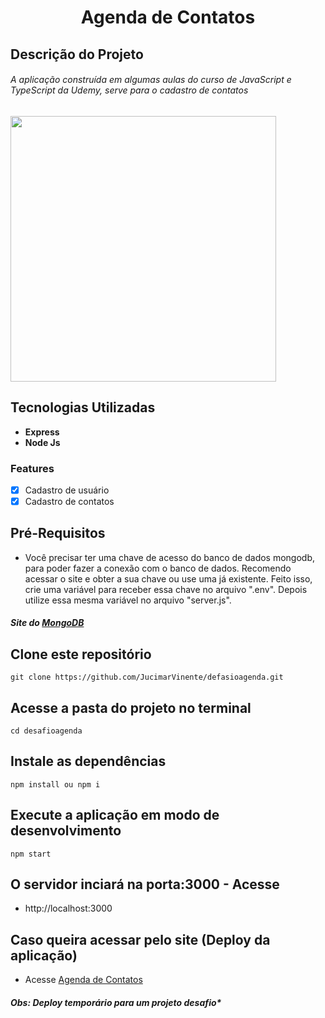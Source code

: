 <h1 align="center">Agenda de Contatos</h1>

## Descrição do Projeto

###### A aplicação construída em algumas aulas do curso de JavaScript e TypeScript da Udemy, serve para o cadastro de contatos

<div>
  <img src="https://github.com/JucimarVinente/defasioagenda/blob/master/frontend/images/contatoapp.png" height="425">
</div>

## Tecnologias Utilizadas

- **Express** 
- **Node Js** 

### Features

- [x] Cadastro de usuário
- [x] Cadastro de contatos

## Pré-Requisitos

- Você precisar ter uma chave de acesso do banco de dados mongodb, para poder fazer a conexão com o banco de dados. Recomendo acessar o site e obter a sua chave ou use uma já existente. Feito isso, crie uma variável para receber essa chave no arquivo ".env". Depois utilize essa mesma variável no arquivo "server.js".     

##### Site do [MongoDB](https://www.mongodb.com/3 "MongoDB")

## Clone este repositório
`git clone https://github.com/JucimarVinente/defasioagenda.git`

## Acesse a pasta do projeto no terminal
`cd desafioagenda`

## Instale as dependências
`npm install ou npm i`

## Execute a aplicação em modo de desenvolvimento
`npm start`

## O servidor inciará na porta:3000 - Acesse 

- http://localhost:3000

## Caso queira acessar pelo site (Deploy da aplicação)

- Acesse [Agenda de Contatos](http://34.95.136.119 "Agenda de Contatos")

##### Obs: Deploy temporário para um projeto desafio*



